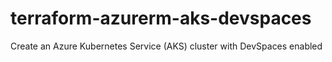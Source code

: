 # terraform-azurerm-aks-devspaces
Create an Azure Kubernetes Service (AKS) cluster with DevSpaces enabled
